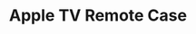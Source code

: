 ---
layout: project
title: "Apple TV Remote Case"
client: "Jame Technology"
year: "2017"
sector: "Consumer electronics, mobile accessories"
description: "Ergonomic gaming case designed to protect and enhance the Apple TV Siri Remote for an optimal gaming experience."
brief: "Best Buy sought a silicone gaming case design for the Apple TV Siri Remote, to offer protection and function for their customers."
solution: "Clay was the most natural first choice to explore and find the best ergonomic shape for a great gaming experience. After identifying the right shape using clay, we carefully refined it into a clean and geometric form that complements Apple's design language, while retaining the comfortable gaming grip and drop-protection. Our research found that customers complain of having a hard time finding the Apple remote due to its size and color, so we chose a bright red color for this case that appeals to gamers' preference for bold colors and ensures the remote is easily spotted in any living room."
services:
 - "design research"
 - "ideation"
 - "user-centered design"
 - "ergonomics"
 - "prototyping"
 - "3D CAD modeling"
 - "surfacing"
 - "color"
 - "material"
 - "finish selection (CMF)"
 - "design presentation"
link: "http://www.jamepda.com"
main_image: "/assets/images/projects/jame_technology__apple_tv_remote_case/h_w_Apple TV Remote Case.jpg"
images:
 - "/assets/images/projects/jame_technology__apple_tv_remote_case/p_w_Apple TV Remote Case_01.jpg"
 - "/assets/images/projects/jame_technology__apple_tv_remote_case/p_w_Apple TV Remote Case_02.jpg"
 - "/assets/images/projects/jame_technology__apple_tv_remote_case/p_w_Apple TV Remote Case_03.jpg"
permalink: /jame_technology__apple_tv_remote_case/
---
